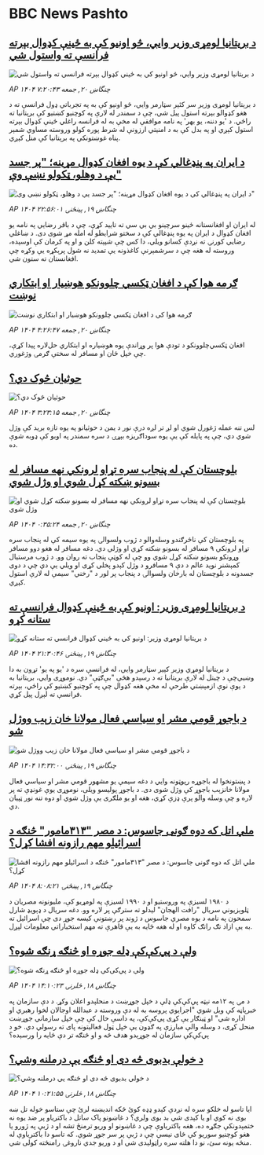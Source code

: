 # BBC News Pashto## [د بریتانیا لومړی وزیر وايي، څو اونیو کې به ځینې کډوال بېرته فرانسې ته واستول شي](https://www.bbc.com/pashto/articles/cp8m5jq522do?at_campaign=githubrss)![د بریتانیا لومړی وزیر وايي، څو اونیو کې به ځینې کډوال بېرته فرانسې ته واستول شي](https://ichef.bbci.co.uk/ace/ws/240/cpsprodpb/dd86/live/2d826b30-5e28-11f0-a40e-a1af2950b220.jpg)_AP ۱۴۰۴ چنگاښ ۲۰, جمعه ۷:۲۰:۴۳_د برېتانیا لومړی وزیر سر کئېر سټارمر وايي، څو اونیو کې به په تجرباتي ډول فرانسې ته د هغو کډوالو بېرته استول پیل شي، چې د سمندر له لارې په کوچنیو کښتیو کې برېتانیا ته راځي. 
د 'یو دننه، یو بهر' په نامه موافقې له مخې به له فرانسه راغلي ځینې کډوال بېرته استول کېږي او په بدل کې به د امنیتي ارزونې له شرط پوره کولو وروسته مساوي شمېر پناه غوښتونکي په برېتانیا کې منل کېږي.## [د ایران په پنډغالي کې د یوه افغان کډوال مړینه؛ "پر جسد یې د وهلو، ټکولو نښې وې"](https://www.bbc.com/pashto/articles/cy0w3gnx0lwo?at_campaign=githubrss)![د ایران په پنډغالي کې د یوه افغان کډوال مړینه؛ "پر جسد یې د وهلو، ټکولو نښې وې"](https://ichef.bbci.co.uk/ace/ws/240/cpsprodpb/b21f/live/2703d7d0-5d9c-11f0-a644-0dca43fa2326.jpg)_AP ۱۴۰۴ چنگاښ ۱۹, پينځنۍ ۲۲:۵۶:۰۱_له ایران او افغانستانه ځینو سرچینو بي بي سي ته تایید کړې، چې د باقر رضايي په نامه یو افغان کډوال د ایران په یوه پنډغالي کې د سختو شرایطو له امله مړ شوی دی.
د ښاغلي رضايي کورنۍ ته نږدې کسانو ویلي، دا کس چې شپېته کلن و او په کرمان کې اوسېده، وروسته له هغه چې د سرشمېرنې کاغذونه یې تمدید نه شول پرېکړه یې وکړه چې افغانستان ته ستون شي.## [ګرمه هوا کې د افغان ټکسي چلوونکو هوښیار او ابتکاري نوښت](https://www.bbc.com/pashto/articles/cp90m08xzjyo?at_campaign=githubrss)![ګرمه هوا کې د افغان ټکسي چلوونکو هوښیار او ابتکاري نوښت](https://ichef.bbci.co.uk/ace/ws/240/cpsprodpb/8a0a/live/5f82d180-5e0d-11f0-a40e-a1af2950b220.jpg)_AP ۱۴۰۴ چنگاښ ۲۰, جمعه ۴:۲۶:۴۷_افغان ټکسي‌چلوونکو د تودې هوا پر وړاندې یوه هوښیاره او ابتکاري حل‌لاره پیدا کړې، چې خپل ځان او مسافر له سختې ګرمۍ وژغوري.## [حوثیان څوک دي؟](https://www.bbc.com/pashto/articles/c0l4jn3213go?at_campaign=githubrss)![حوثیان څوک دي؟](https://ichef.bbci.co.uk/ace/ws/240/cpsprodpb/496e/live/5a900cd0-5e06-11f0-a40e-a1af2950b220.png)_AP ۱۴۰۴ چنگاښ ۲۰, جمعه ۳:۲۳:۱۵_لس تنه عمله ژغورل شوي او لږ تر لږه درې نور د یمن د حوثیانو په یوه تازه برید کې وژل شوي دي، چې په پایله کې یې یوه سوداګریزه بېړۍ د سره سمندر په اوبو کې ډوبه شوې ده.## [بلوچستان کې له پنجاب سره تړاو لرونکي نهه مسافر له بسونو ښکته کړل شوي او وژل شوي](https://www.bbc.com/pashto/articles/c7vrjzg5y3zo?at_campaign=githubrss)![بلوچستان کې له پنجاب سره تړاو لرونکي نهه مسافر له بسونو ښکته کړل شوي او وژل شوي](https://ichef.bbci.co.uk/ace/ws/240/cpsprodpb/3bfc/live/d65bff60-5de6-11f0-b5c5-012c5796682d.jpg)_AP ۱۴۰۴ چنگاښ ۲۰, جمعه ۰:۳۵:۲۴_په بلوچستان کې ناڅرګندو وسله‌والو د ژوب ولسوالۍ په یوه سیمه کې له پنجاب سره تړاو لرونکي ۹ مسافر له بسونو ښکته کړي او وژلي دي.
دغه مسافر له هغو دوو مسافر وړونکو بسونو ښکته کړل شوي وو چې له کوټې پنجاب ته روان وو.
د ژوب مرستیال کمېشنر نوید عالم د دې ۹ مسافرو د وژل کېدو پخلی کړی او ویلي یې دي چې د دوی جسدونه د بلوچستان له بارخان ولسوالۍ د پنجاب پر لور د "رخني" سیمې له لارې استول کېږي.## [د بریتانیا لومړی وزیر:‌ اونیو کې به ځینې کډوال فرانسې ته ستانه کړو](https://www.bbc.com/pashto/articles/c4ge2780r4go?at_campaign=githubrss)![د بریتانیا لومړی وزیر:‌ اونیو کې به ځینې کډوال فرانسې ته ستانه کړو](https://ichef.bbci.co.uk/ace/ws/240/cpsprodpb/3391/live/4e19a4c0-5e0b-11f0-960d-e9f1088a89fe.jpg)_AP ۱۴۰۴ چنگاښ ۱۹, پينځنۍ ۲۱:۳۰:۴۶_د بریتانیا لومړي‌ وزیر کېیر سټارمر وايي، له فرانسې سره د 'یو په یو' تړون به دا وښيي‌چې د چینل له لارې بریتانیا ته د رسېدو هڅې "بې‌ګټې" دي.‌ نوموړی وايي، بریتانیا به د یوې نوې ازمېښتي‌ طرحې له مخې هغه کډوال چې په کوچنیو کښتیو کې راځي، بېرته فرانسې ته لېږل پیل کړي.## [د باجوړ قومي مشر او سیاسي فعال مولانا خان زېب ووژل شو](https://www.bbc.com/pashto/articles/cy4nwy5n8jeo?at_campaign=githubrss)![د باجوړ قومي مشر او سیاسي فعال مولانا خان زېب ووژل شو](https://ichef.bbci.co.uk/ace/ws/240/cpsprodpb/810f/live/3f9743b0-5d9a-11f0-b5c5-012c5796682d.jpg)_AP ۱۴۰۴ چنگاښ ۱۹, پينځنۍ ۱۴:۳۲:۰۰_د پښتونخوا له باجوړه رپوټونه وايي د دغه سیمې یو مشهور قومي مشر او سیاسي فعال مولانا خانزېب باجوړ کې وژل شوی دی. د باجوړ پولیسو ویلی، نوموړی یوې غونډې ته پر لاره و چې وسله والو پرې ډزې کړي، هغه او یو ملګری یې وژل شوي او دوه تنه نور ټپیان دي.## [ملي اتل که دوه ګونی جاسوس: د مصر "۳۱۳مامور" څنګه د اسرائیلو مهم رازونه افشا کړل؟](https://www.bbc.com/pashto/articles/c4gerjjleldo?at_campaign=githubrss)![ملي اتل که دوه ګونی جاسوس: د مصر "۳۱۳مامور" څنګه د اسرائیلو مهم رازونه افشا کړل؟](https://ichef.bbci.co.uk/ace/ws/233/cpsprodpb/9471/live/638e0260-5cc1-11f0-a40e-a1af2950b220.png)_AP ۱۴۰۴ چنگاښ ۱۹, پينځنۍ ۸:۰۸:۲۱_د ۱۹۸۰ لسیزې په وروستیو او د ۱۹۹۰ لسیزې په لومړیو کې، ملیونونه مصریان د ټلوېزیوني سریال "رافت الهجان" لیدلو ته سترګې پر لاره وو.
 دغه سریال د ډېویډ شارل سمحون په نامه د یوه مصري جاسوس د ژوند پر رښتونې کیسه جوړ دی چې اسرائیل ته به یې ازاد تګ راتګ کاوه او له هغه ځایه به یې قاهرې ته مهم استخباراتي معلومات لېږل.## [ولې د پي‌کې‌کې ډله جوړه او څنګه ړنګه شوه؟](https://www.bbc.com/pashto/articles/c3r97glz171o?at_campaign=githubrss)![ولې د پي‌کې‌کې ډله جوړه او څنګه ړنګه شوه؟](https://ichef.bbci.co.uk/ace/ws/240/cpsprodpb/f90c/live/027d41f0-5c14-11f0-b5c5-012c5796682d.png)_AP ۱۴۰۴ چنگاښ ۱۸, څلرنۍ ۱۴:۱۰:۲۳_د مۍ په ۱۲مه نېټه پې‌کې‌کې ډلې د خپل جوړښت د منحلېدو اعلان وکړ.
د دې سازمان په خبرپاڼه کې ویل شوي "اجرایوي پروسه به له دې وروسته د عبدالله اوجالان لخوا رهبري او اداره شي" او ټینګار یې کړی پي‌کې‌کې، په داسې حال کې چې خپل سازماني جوړښت منحل کړی، د وسله والې مبارزې په ګډون یې خپل ټول فعالیتونه پای ته رسولي دي.
خو د پي‌کې‌کې سازمان له جوړېدو هدف څه و او څنګه تر دې ځایه را ورسېده؟## [د خولې بدبوی څه دی او څنګه یې درملنه  وشي؟](https://www.bbc.com/pashto/articles/czdvgz55peeo?at_campaign=githubrss)![د خولې بدبوی څه دی او څنګه یې درملنه  وشي؟](https://ichef.bbci.co.uk/ace/ws/240/cpsprodpb/cb48/live/699d7f90-5bf5-11f0-a40e-a1af2950b220.png)_AP ۱۴۰۴ چنگاښ ۱۸, څلرنۍ ۱۰:۲۱:۵۵_ایا تاسو له خلکو سره له نږدې کېدو ډډه کوئ ځکه اندېښنه لرئ چې ستاسو خوله تل ښه بوی نه کوي او یا کېدی شي بد بوی ولري؟ 
د غاښونو پاک ساتل د باکتریاو پر ضد یوه نه ختمېدونکې جګړه ده، هغه باکتریاوې چې د غاښونو او وریو ترمنځ تشه او د ژبې په ژورو یا هغو کوچنیو سوریو کې ځای نیسي چې د ژبې پر سر جوړ شوي. که تاسو دا باکتریاوې له منځه یونه سئ، نو دا هلته سره راټولېدی شي او د وریو جدي ناروغۍ رامنځته کولی شي.